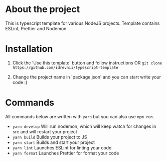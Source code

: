 # About the project

This is typescript template for various NodeJS projects. Template contains ESLint, Prettier and Nodemon.

# Installation

1. Click the 'Use this template' button and follow instructions OR `git clone https://github.com/idrevnii/typescript-template`

2. Change the project name in `package.json' and you can start write your code :)

# Commands

All commands below are written with `yarn` but you can also use `npm run`.

- `yarn develop` Will run nodemon, which will keep watch for changes in src and will restart your project
- `yarn build` Builds your project to JS
- `yarn start` Builds and start your project
- `yarn lint` Launches ESLint for linting your code
- `yarn format` Launches Prettier for format your code
